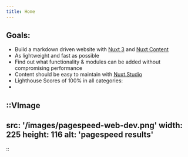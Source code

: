 ```yaml
---
title: Home
---
```


## Goals:

- Build a markdown driven website with [Nuxt 3](https://nuxt.com) and [Nuxt Content](https://content.nuxtjs.org/)
- As lightweight and fast as possible
- Find out what functionality & modules can be added without compromising performance
- Content should be easy to maintain with [Nuxt.Studio](https://nuxt.studio)
- Lighthouse Scores of 100% in all categories:
- 
::VImage
---
src: '/images/pagespeed-web-dev.png'
width: 225
height: 116
alt: 'pagespeed results'
---
::
